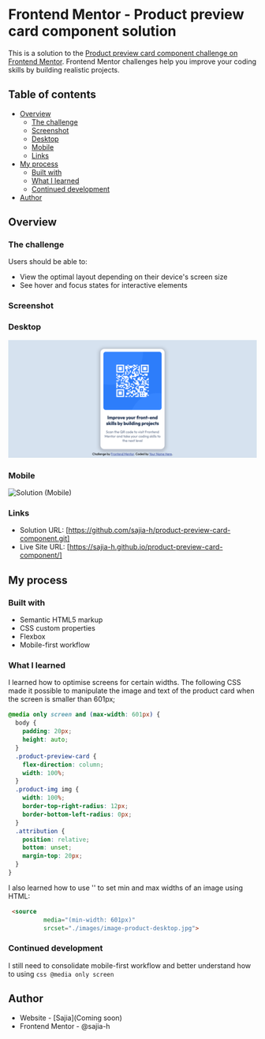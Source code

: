 # Frontend Mentor - Product preview card component solution

This is a solution to the [Product preview card component challenge on Frontend Mentor](https://www.frontendmentor.io/challenges/product-preview-card-component-GO7UmttRfa). Frontend Mentor challenges help you improve your coding skills by building realistic projects. 

## Table of contents

- [Overview](#overview)
  - [The challenge](#the-challenge)
  - [Screenshot](#screenshot)
  - [Desktop](#desktop)
  - [Mobile](#mobile)
  - [Links](#links)
- [My process](#my-process)
  - [Built with](#built-with)
  - [What I learned](#what-i-learned)
  - [Continued development](#continued-development)
- [Author](#author)


## Overview

### The challenge

Users should be able to:

- View the optimal layout depending on their device's screen size
- See hover and focus states for interactive elements

### Screenshot

### Desktop

![Solution (Desktop)](/screenshot.png)

### Mobile

![Solution (Mobile)](/screenshot2.png)

### Links

- Solution URL: [https://github.com/sajia-h/product-preview-card-component.git]
- Live Site URL: [https://sajia-h.github.io/product-preview-card-component/]

## My process

### Built with

- Semantic HTML5 markup
- CSS custom properties
- Flexbox
- Mobile-first workflow

### What I learned

I learned how to optimise screens for certain widths. The following CSS made it possible to manipulate the image and text of the product card when the screen is smaller than 601px;

```css
@media only screen and (max-width: 601px) {
  body {
    padding: 20px;
    height: auto;
  }
  .product-preview-card {
    flex-direction: column;
    width: 100%;
  }
  .product-img img {
    width: 100%;
    border-top-right-radius: 12px;
    border-bottom-left-radius: 0px;
  }
  .attribution {
    position: relative;
    bottom: unset;
    margin-top: 20px;
  }
}
```
I also learned how to use '<source>' to set min and max widths of an image using HTML:

```html
 <source
          media="(min-width: 601px)"
          srcset="./images/image-product-desktop.jpg">
```

### Continued development

I still need to consolidate mobile-first workflow and better understand how to using ```css @media only screen ```

## Author

- Website - [Sajia](Coming soon)
- Frontend Mentor - @sajia-h